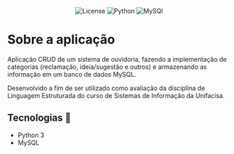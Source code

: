 <p align="center">
  <img alt="License" src="https://img.shields.io/badge/License-MIT-3776AB?style=for-the-badge">
  <img alt="Python" src="https://img.shields.io/badge/Python-3776AB?style=for-the-badge&logo=python&logoColor=white">
  <img alt="MySQl" src="https://img.shields.io/badge/MySQL-00000F?style=for-the-badge&logo=mysql&logoColor=white">
</p>

# Sobre a aplicação

Aplicação CRUD de um sistema de ouvidoria, fazendo a implementação de categorias (reclamação, ideia/sugestão e outros) e armazenando as informação em um banco de dados MySQL.

Desenvolvido a fim de ser utilizado como avaliação da disciplina de Linguagem Estruturada do curso de Sistemas de Informação da Unifacisa.

## Tecnologias 🚀

- Python 3
- MySQL
